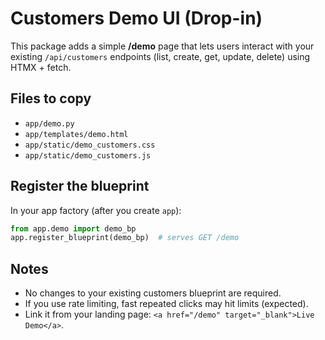 
# Customers Demo UI (Drop-in)

This package adds a simple **/demo** page that lets users interact with your existing
`/api/customers` endpoints (list, create, get, update, delete) using HTMX + fetch.

## Files to copy
- `app/demo.py`
- `app/templates/demo.html`
- `app/static/demo_customers.css`
- `app/static/demo_customers.js`

## Register the blueprint
In your app factory (after you create `app`):
```python
from app.demo import demo_bp
app.register_blueprint(demo_bp)  # serves GET /demo
```

## Notes
- No changes to your existing customers blueprint are required.
- If you use rate limiting, fast repeated clicks may hit limits (expected).
- Link it from your landing page: `<a href="/demo" target="_blank">Live Demo</a>`.
